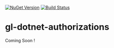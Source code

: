 [![NuGet Version](http://img.shields.io/nuget/v/GeekLearning.Authorizations.svg?style=flat-square)](https://www.nuget.org/packages/GeekLearning.Authorizations/)
[![Build Status](https://geeklearning.visualstudio.com/_apis/public/build/definitions/f841b266-7595-4d01-9ee1-4864cf65aa73/71/badge)](#)
# gl-dotnet-authorizations

Coming Soon !

